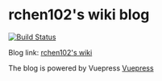# rchen102's wiki blog

[![Build Status](https://travis-ci.org/rchen102/rchen102.github.io.svg?branch=docs)](https://travis-ci.org/rchen102/rchen102.github.io)

Blog link: [rchen102's wiki](https://rchen102.github.io/)

The blog is powered by Vuepress [Vuepress](https://vuepress.vuejs.org/)